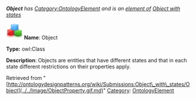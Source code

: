 ___Object__ has [Category:OntologyElement](../../Category/OntologyElement.md "Category:OntologyElement") and is an [element of](../../Property/ElementOf.md "Property:ElementOf") [Object with states](../../Submissions/Object_with_states.md "Submissions:Object with states")_


  




[![Class](../../images/thumb/2/27/Class.gif/45px-Class.gif)](../../Image/Class.gif.md "Class")
__Name__: Object 


__Type:__ owl:Class 


__Description__: Objects are entities that have different states and that in each state different restrictions on their properties apply. 





Retrieved from "[http://ontologydesignpatterns.org/wiki/Submissions:Object\_with\_states/Object](../../Image/ObjectProperty.gif.md)"
 [Category](http://ontologydesignpatterns.org/wiki/Special:Categories "Special:Categories"): [OntologyElement](../../Category/OntologyElement.md "Category:OntologyElement")